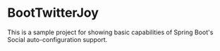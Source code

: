 # BootTwitterJoy
This is a sample project for showing basic capabilities of Spring Boot's Social auto-configuration support. 
